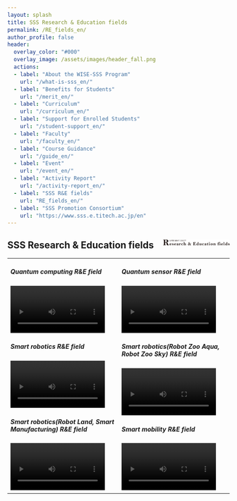 ```yaml
---
layout: splash
title: SSS Research & Education fields
permalink: /RE_fields_en/
author_profile: false
header:
  overlay_color: "#000"
  overlay_image: /assets/images/header_fall.png
  actions:
  - label: "About the WISE-SSS Program"
    url: "/what-is-sss_en/"
  - label: "Benefits for Students"
    url: "/merit_en/"
  - label: "Curriculum"
    url: "/curriculum_en/"
  - label: "Support for Enrolled Students"
    url: "/student-support_en/"
  - label: "Faculty"
    url: "/faculty_en/"
  - label: "Course Guidance"
    url: "/guide_en/"
  - label: "Event"
    url: "/event_en/"
  - label: "Activity Report"
    url: "/activity-report_en/"
  - label: "SSS R&E fields"
    url: "RE_fields_en/"
  - label: "SSS Promotion Consortium"
    url: "https://www.sss.e.titech.ac.jp/en"
---
```


## SSS Research & Education fields  <img src="/assets/images/logo_R&E.png" width="30%" height="30%" align="right"/>

<table style="border:none;" width="100%">
    <td style="border:none;" width="50%">

<h5>Quantum computing R&E field</h5>
<video width="90%" src="/video/quantum_computer.m4v" controls></video>

<h5>Smart robotics R&E field</h5>
<video width="90%" src="/video/robotics.m4v" controls></video>

<h5>Smart robotics(Robot Land, Smart Manufacturing) R&E field</h5>
<video width="90%" src="/video/robotics_l_m.m4v" controls></video>

</td>
<td style="border:none;" width="50%">

<h5>Quantum sensor R&E field</h5>
<video width="90%" src="/video/quantum_sensor.m4v" controls></video>

<h5>Smart robotics(Robot Zoo Aqua, Robot Zoo Sky) R&E field</h5>
<video width="90%" src="/video/robotics_a_s.m4v" controls></video>

<h5>Smart mobility R&E field</h5>
<video width="90%" src="/video/mobility.m4v" controls></video>

</td>
</table>
